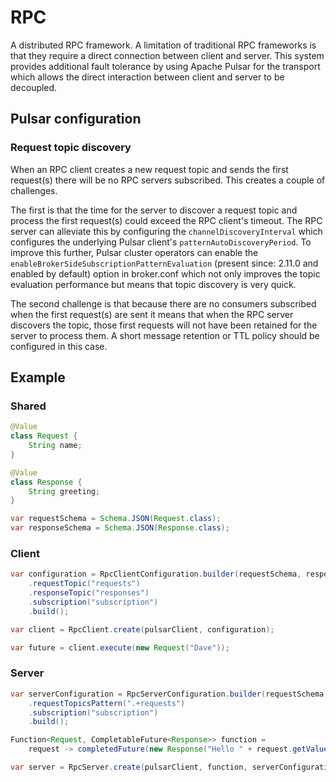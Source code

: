 # RPC

A distributed RPC framework. A limitation of traditional RPC frameworks is that they require a direct connection between
client and server. This system provides additional fault tolerance by using Apache Pulsar for the transport which allows
the direct interaction between client and server to be decoupled.

## Pulsar configuration

### Request topic discovery

When an RPC client creates a new request topic and sends the first request(s) there will be no RPC servers subscribed.
This creates a couple of challenges.

The first is that the time for the server to discover a request topic and process the first request(s) could exceed the
RPC client's timeout. The RPC server can alleviate this by configuring the `channelDiscoveryInterval` which configures
the underlying Pulsar client's `patternAutoDiscoveryPeriod`. To improve this further, Pulsar cluster operators can
enable the `enableBrokerSideSubscriptionPatternEvaluation` (present since: 2.11.0 and enabled by default) option in
broker.conf which not only improves the topic evaluation performance but means that topic discovery is very quick.

The second challenge is that because there are no consumers subscribed when the first request(s) are sent it means that
when the RPC server discovers the topic, those first requests will not have been retained for the server to
process them. A short message retention or TTL policy should be configured in this case.

## Example

### Shared

```java
@Value
class Request {
    String name;
}

@Value
class Response {
    String greeting;
}

var requestSchema = Schema.JSON(Request.class);
var responseSchema = Schema.JSON(Response.class);
```

### Client

```java
var configuration = RpcClientConfiguration.builder(requestSchema, responseSchema)
    .requestTopic("requests")
    .responseTopic("responses")
    .subscription("subscription")
    .build();

var client = RpcClient.create(pulsarClient, configuration);

var future = client.execute(new Request("Dave"));
```

### Server

```java
var serverConfiguration = RpcServerConfiguration.builder(requestSchema, responseSchema)
    .requestTopicsPattern(".+requests")
    .subscription("subscription")
    .build();

Function<Request, CompletableFuture<Response>> function =
    request -> completedFuture(new Response("Hello " + request.getValue() + "!"));

var server = RpcServer.create(pulsarClient, function, serverConfiguration);
```


